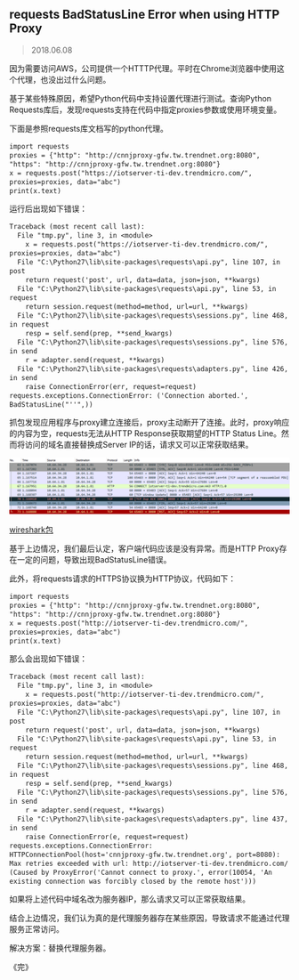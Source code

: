 ## requests BadStatusLine Error when using HTTP Proxy

> 2018.06.08

因为需要访问AWS，公司提供一个HTTTP代理。平时在Chrome浏览器中使用这个代理，也没出过什么问题。

基于某些特殊原因，希望Python代码中支持设置代理进行测试。查询Python Requests库后，发现requests支持在代码中指定proxies参数或使用环境变量。

下面是参照requests库文档写的python代理。

```
import requests
proxies = {"http": "http://cnnjproxy-gfw.tw.trendnet.org:8080", "https": "http://cnnjproxy-gfw.tw.trendnet.org:8080"}
x = requests.post("https://iotserver-ti-dev.trendmicro.com/", proxies=proxies, data="abc")
print(x.text)
```

运行后出现如下错误：

```
Traceback (most recent call last):
  File "tmp.py", line 3, in <module>
    x = requests.post("https://iotserver-ti-dev.trendmicro.com/", proxies=proxies, data="abc")
  File "C:\Python27\lib\site-packages\requests\api.py", line 107, in post
    return request('post', url, data=data, json=json, **kwargs)
  File "C:\Python27\lib\site-packages\requests\api.py", line 53, in request
    return session.request(method=method, url=url, **kwargs)
  File "C:\Python27\lib\site-packages\requests\sessions.py", line 468, in request
    resp = self.send(prep, **send_kwargs)
  File "C:\Python27\lib\site-packages\requests\sessions.py", line 576, in send
    r = adapter.send(request, **kwargs)
  File "C:\Python27\lib\site-packages\requests\adapters.py", line 426, in send
    raise ConnectionError(err, request=request)
requests.exceptions.ConnectionError: ('Connection aborted.', BadStatusLine("''",))
```

抓包发现应用程序与proxy建立连接后，proxy主动断开了连接。此时，proxy响应的内容为空，requests无法从HTTP Response获取期望的HTTP Status Line。然而将访问的域名直接替换成Server IP的话，请求又可以正常获取结果。

<img alt="proxy_reset_connection" src="imgs/proxy_reset_connection.png" /> 

<a href="imgs/requests_proxy_BadStatusLine_error.pcapng" > wireshark包 </a>

基于上边情况，我们最后认定，客户端代码应该是没有异常。而是HTTP Proxy存在一定的问题，导致出现BadStatusLine错误。

此外，将requests请求的HTTPS协议换为HTTP协议，代码如下：

```
import requests
proxies = {"http": "http://cnnjproxy-gfw.tw.trendnet.org:8080", "https": "http://cnnjproxy-gfw.tw.trendnet.org:8080"}
x = requests.post("http://iotserver-ti-dev.trendmicro.com/", proxies=proxies, data="abc")
print(x.text)
```

那么会出现如下错误：

```
Traceback (most recent call last):
  File "tmp.py", line 3, in <module>
    x = requests.post("http://iotserver-ti-dev.trendmicro.com/", proxies=proxies, data="abc")
  File "C:\Python27\lib\site-packages\requests\api.py", line 107, in post
    return request('post', url, data=data, json=json, **kwargs)
  File "C:\Python27\lib\site-packages\requests\api.py", line 53, in request
    return session.request(method=method, url=url, **kwargs)
  File "C:\Python27\lib\site-packages\requests\sessions.py", line 468, in request
    resp = self.send(prep, **send_kwargs)
  File "C:\Python27\lib\site-packages\requests\sessions.py", line 576, in send
    r = adapter.send(request, **kwargs)
  File "C:\Python27\lib\site-packages\requests\adapters.py", line 437, in send
    raise ConnectionError(e, request=request)
requests.exceptions.ConnectionError: HTTPConnectionPool(host='cnnjproxy-gfw.tw.trendnet.org', port=8080): Max retries exceeded with url: http://iotserver-ti-dev.trendmicro.com/ (Caused by ProxyError('Cannot connect to proxy.', error(10054, 'An existing connection was forcibly closed by the remote host')))
```

如果将上述代码中域名改为服务器IP，那么请求又可以正常获取结果。

结合上边情况，我们认为真的是代理服务器存在某些原因，导致请求不能通过代理服务正常访问。

解决方案：替换代理服务器。

《完》
